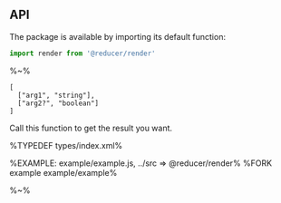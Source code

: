 ## API

The package is available by importing its default function:

```js
import render from '@reducer/render'
```

%~%

```## render
[
  ["arg1", "string"],
  ["arg2?", "boolean"]
]
```

Call this function to get the result you want.

%TYPEDEF types/index.xml%

%EXAMPLE: example/example.js, ../src => @reducer/render%
%FORK example example/example%

%~%